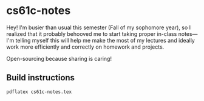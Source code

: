 # cs61c-notes

Hey! I'm busier than usual this semester (Fall of my sophomore year),
so I realized that it probably behooved me to start taking proper in-class notes—I'm telling
myself this will help me make the most of my lectures and ideally
work more efficiently and correctly on homework and projects.

Open-sourcing because sharing is caring!

## Build instructions

    pdflatex cs61c-notes.tex
